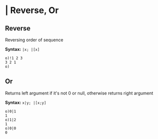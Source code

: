 # | Reverse, Or

## Reverse

Reversing order of sequence

**Syntax:** ```|x; |[x]```

```o
o)!1 2 3
3 2 1
o)
```

## Or

Returns left argument if it's not 0 or null, otherwise returns right argument

**Syntax:** ```x|y; |[x;y]```

```o
o)0|1
1
o)1|2
1
o)0|0
0
```
